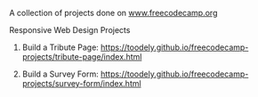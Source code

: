 A collection of projects done on www.freecodecamp.org

Responsive Web Design Projects

1. Build a Tribute Page: https://toodely.github.io/freecodecamp-projects/tribute-page/index.html

2. Build a Survey Form: https://toodely.github.io/freecodecamp-projects/survey-form/index.html
